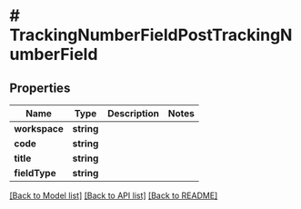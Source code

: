 # # TrackingNumberFieldPostTrackingNumberField

## Properties

Name | Type | Description | Notes
------------ | ------------- | ------------- | -------------
**workspace** | **string** |  | 
**code** | **string** |  | 
**title** | **string** |  | 
**fieldType** | **string** |  | 

[[Back to Model list]](../../README.md#documentation-for-models) [[Back to API list]](../../README.md#documentation-for-api-endpoints) [[Back to README]](../../README.md)


